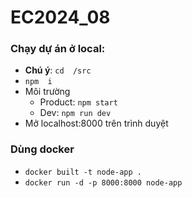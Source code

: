# EC2024_08

### Chạy dự án  ở  local:

- **Chú ý**: ```cd  /src```
- ```npm  i```
- Môi trường
	- Product:  ```npm start```
	- Dev: ```npm run dev```
- Mở localhost:8000 trên trình duyệt

### Dùng docker

- ```docker built -t node-app .```
- ```docker run -d -p 8000:8000 node-app```


